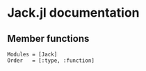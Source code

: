 # Jack.jl documentation

## Member functions

```@autodocs
Modules = [Jack]
Order   = [:type, :function]
```